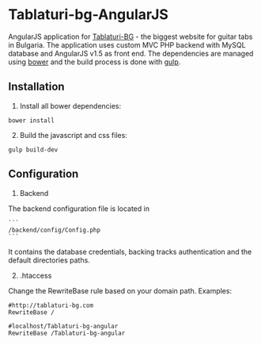 # Tablaturi-bg-AngularJS
AngularJS application for [Tablaturi-BG](http://tablaturi-bg.com) - the biggest website for guitar tabs in Bulgaria.
The application uses custom MVC PHP backend with MySQL database and AngularJS v1.5 as front end. The dependencies are managed using [bower](https://bower.io) and the build process is done with [gulp](http://gulpjs.com/).

## Installation

1. Install all bower dependencies:

  ```
  bower install
  ```

2. Build the javascript and css files:

  ```
  gulp build-dev
  ```

## Configuration

1. Backend

  The backend configuration file is located in

    ```
    /backend/config/Config.php
    ```
  It contains the database credentials, backing tracks authentication and the default directories paths.

2. .htaccess

  Change the RewriteBase rule based on your domain path.
  Examples:

  ```
  #http://tablaturi-bg.com
  RewriteBase /
  ```
  
  ```
  #localhost/Tablaturi-bg-angular
  RewriteBase /Tablaturi-bg-angular
  ```
  
